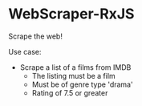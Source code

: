 # WebScraper-RxJS
Scrape the web!

Use case:
* Scrape a list of a films from IMDB
    - The listing must be a film
    - Must be of genre type 'drama'
    - Rating of 7.5 or greater
